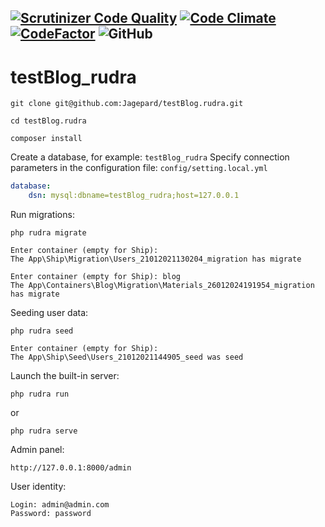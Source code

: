 [![Scrutinizer Code Quality](https://scrutinizer-ci.com/g/Jagepard/Rudra-Framework/badges/quality-score.png?b=master)](https://scrutinizer-ci.com/g/Jagepard/Rudra-Framework/?branch=master)
[![Code Climate](https://codeclimate.com/github/Jagepard/Rudra-Framework/badges/gpa.svg)](https://codeclimate.com/github/Jagepard/Rudra-Framework)
[![CodeFactor](https://www.codefactor.io/repository/github/jagepard/rudra-framework/badge)](https://www.codefactor.io/repository/github/jagepard/rudra-framework)
![GitHub](https://img.shields.io/github/license/jagepard/Rudra-Framework.svg)
-----

# testBlog_rudra

```
git clone git@github.com:Jagepard/testBlog.rudra.git
```
```
cd testBlog.rudra
```
```
composer install
```

Create a database, for example: ```testBlog_rudra```
Specify connection parameters in the configuration file: ```config/setting.local.yml```
```yml
database:
    dsn: mysql:dbname=testBlog_rudra;host=127.0.0.1
```

Run migrations:
```
php rudra migrate
```
```
Enter container (empty for Ship):
The App\Ship\Migration\Users_21012021130204_migration has migrate
```
```
Enter container (empty for Ship): blog
The App\Containers\Blog\Migration\Materials_26012024191954_migration has migrate
```
Seeding user data:
```
php rudra seed
```
```
Enter container (empty for Ship):
The App\Ship\Seed\Users_21012021144905_seed was seed
```
Launch the built-in server:
```
php rudra run
```
or
```
php rudra serve
```
Admin panel:
```
http://127.0.0.1:8000/admin
```
User identity:
```
Login: admin@admin.com
Password: password
```